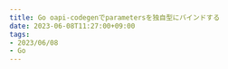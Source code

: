 ```yaml
---
title: Go oapi-codegenでparametersを独自型にバインドする
date: 2023-06-08T11:27:00+09:00
tags:
- 2023/06/08
- Go
---
```



